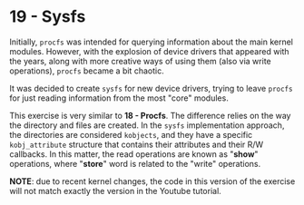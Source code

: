 # 19 - Sysfs

Initially, `procfs` was intended for querying information about the main kernel modules. However, with the explosion of device drivers that appeared with the years, along with more creative ways of using them (also via write operations), `procfs` became a bit chaotic.

It was decided to create `sysfs` for new device drivers, trying to leave `procfs` for just reading information from the most "core" modules.

This exercise is very similar to **18 - Procfs**. The difference relies on the way the directory and files are created. In the `sysfs` implementation approach, the directories are considered `kobjects`, and they have a specific `kobj_attribute` structure that contains their attributes and their R/W callbacks. In this matter, the read operations are known as "**show**" operations, where "**store**" word is related to the "write" operations.

**NOTE**: due to recent kernel changes, the code in this version of the exercise will not match exactly the version in the Youtube tutorial.
